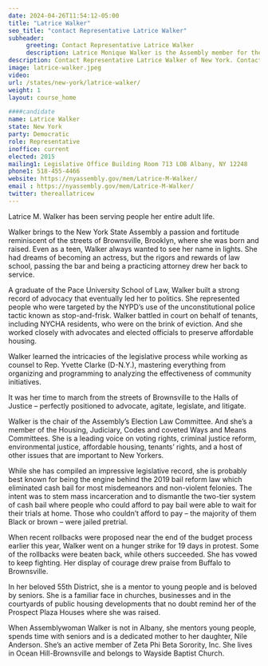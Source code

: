 ```yaml
---
date: 2024-04-26T11:54:12-05:00
title: "Latrice Walker"
seo_title: "contact Representative Latrice Walker"
subheader:
     greeting: Contact Representative Latrice Walker
     description: Latrice Monique Walker is the Assembly member for the 55th District of the New York State Assembly. She is a Democrat. The district includes portions of Brownsville in Brooklyn.
description: Contact Representative Latrice Walker of New York. Contact information for Latrice Walker includes email address, phone number, and mailing address.
image: latrice-walker.jpeg
video:
url: /states/new-york/latrice-walker/
weight: 1
layout: course_home

####candidate
name: Latrice Walker
state: New York
party: Democratic
role: Representative
inoffice: current
elected: 2015
mailing1: Legislative Office Building Room 713 LOB Albany, NY 12248
phone1: 518-455-4466
website: https://nyassembly.gov/mem/Latrice-M-Walker/
email : https://nyassembly.gov/mem/Latrice-M-Walker/
twitter: thereallatricew
---
```


Latrice M. Walker has been serving people her entire adult life.

Walker brings to the New York State Assembly a passion and fortitude reminiscent of the streets of Brownsville, Brooklyn, where she was born and raised. Even as a teen, Walker always wanted to see her name in lights. She had dreams of becoming an actress, but the rigors and rewards of law school, passing the bar and being a practicing attorney drew her back to service.

A graduate of the Pace University School of Law, Walker built a strong record of advocacy that eventually led her to politics. She represented people who were targeted by the NYPD’s use of the unconstitutional police tactic known as stop-and-frisk. Walker battled in court on behalf of tenants, including NYCHA residents, who were on the brink of eviction. And she worked closely with advocates and elected officials to preserve affordable housing.

Walker learned the intricacies of the legislative process while working as counsel to Rep. Yvette Clarke (D-N.Y.), mastering everything from organizing and programming to analyzing the effectiveness of community initiatives.

It was her time to march from the streets of Brownsville to the Halls of Justice – perfectly positioned to advocate, agitate, legislate, and litigate.

Walker is the chair of the Assembly’s Election Law Committee. And she’s a member of the Housing, Judiciary, Codes and coveted Ways and Means Committees. She is a leading voice on voting rights, criminal justice reform, environmental justice, affordable housing, tenants’ rights, and a host of other issues that are important to New Yorkers.

While she has compiled an impressive legislative record, she is probably best known for being the engine behind the 2019 bail reform law which eliminated cash bail for most misdemeanors and non-violent felonies. The intent was to stem mass incarceration and to dismantle the two-tier system of cash bail where people who could afford to pay bail were able to wait for their trials at home. Those who couldn’t afford to pay – the majority of them Black or brown – were jailed pretrial.

When recent rollbacks were proposed near the end of the budget process earlier this year, Walker went on a hunger strike for 19 days in protest. Some of the rollbacks were beaten back, while others succeeded. She has vowed to keep fighting. Her display of courage drew praise from Buffalo to Brownsville.

In her beloved 55th District, she is a mentor to young people and is beloved by seniors. She is a familiar face in churches, businesses and in the courtyards of public housing developments that no doubt remind her of the Prospect Plaza Houses where she was raised.

When Assemblywoman Walker is not in Albany, she mentors young people, spends time with seniors and is a dedicated mother to her daughter, Nile Anderson. She’s an active member of Zeta Phi Beta Sorority, Inc. She lives in Ocean Hill-Brownsville and belongs to Wayside Baptist Church.
